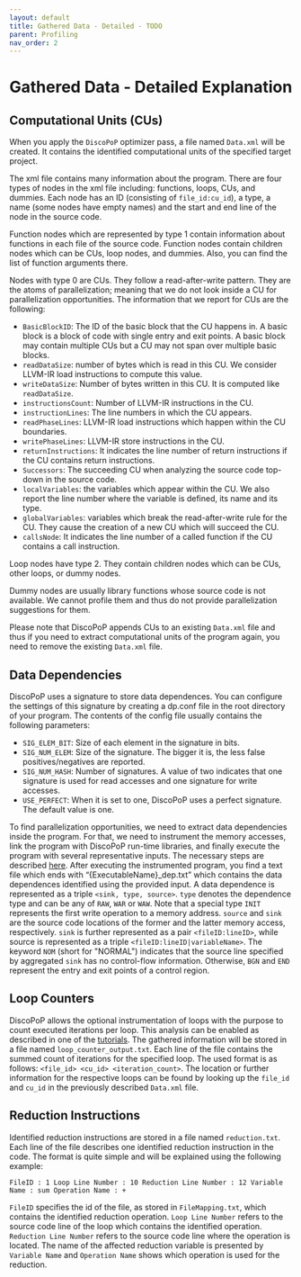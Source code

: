 ```yaml
---
layout: default
title: Gathered Data - Detailed - TODO
parent: Profiling
nav_order: 2
---
```


# Gathered Data - Detailed Explanation

## Computational Units (CUs)

When you apply the `DiscoPoP` optimizer pass, a file named `Data.xml` will be created.
It contains the identified computational units of the specified target project.

The xml file contains many information about the program. There are four types of nodes in the xml file including: functions, loops, CUs, and dummies. Each node has an ID (consisting of `file_id:cu_id`), a type, a name (some nodes have empty names) and the start and end line of the node in the source code.

Function nodes which are represented by type 1 contain information about functions in each file of the source code. Function nodes contain children nodes which can be CUs, loop nodes, and dummies. Also, you can find the list of function arguments there.

Nodes with type 0 are CUs. They follow a read-after-write pattern. They are the atoms of parallelization; meaning that we do not look inside a CU for parallelization opportunities. The information that we report for CUs are the following:
 
- `BasicBlockID`: The ID of the basic block that the CU happens in. A basic block is a block of code with single entry and exit points. A basic block may contain multiple CUs but a CU may not span over multiple basic blocks.
- `readDataSize`: number of bytes which is read in this CU. We consider LLVM-IR load instructions to compute this value.
- `writeDataSize`: Number of bytes written in this CU. It is computed like `readDataSize`.
- `instructionsCount`: Number of LLVM-IR instructions in the CU.
- `instructionLines`: The line numbers in which the CU appears.
- `readPhaseLines`: LLVM-IR load instructions which happen within the CU boundaries.
- `writePhaseLines`: LLVM-IR store instructions in the CU.
- `returnInstructions`: It indicates the line number of return instructions if the CU contains return instructions.
- `Successors`: The succeeding CU when analyzing the source code top-down in the source code.
- `localVariables`: the variables which appear within the CU. We also report the line number where the variable is defined, its name and its type.
- `globalVariables`: variables which break the read-after-write rule for the CU. They cause the creation of a new CU which will succeed the CU.
- `callsNode`: It indicates the line number of a called function if the CU contains a call instruction.

Loop nodes have type 2. They contain children nodes which can be CUs, other loops, or dummy nodes.

Dummy nodes are usually library functions whose source code is not available. We cannot profile them and thus do not provide parallelization suggestions for them. 

Please note that DiscoPoP appends CUs to an existing `Data.xml` file and thus if you need to extract computational units of the program again, you need to remove the existing `Data.xml` file.

## Data Dependencies

DiscoPoP uses a signature to store data dependences. You can configure the settings of this signature by creating a dp.conf file in the root directory of your program. The contents of the config file usually contains the following parameters:

- `SIG_ELEM_BIT`: Size of each element in the signature in bits. 
- `SIG_NUM_ELEM`: Size of the signature. The bigger it is, the less false positives/negatives are reported.
- `SIG_NUM_HASH`: Number of signatures. A value of two indicates that one signature is used for read accesses and one signature for write accesses.
- `USE_PERFECT`: When it is set to one, DiscoPoP uses a perfect signature. The default value is one.

To find parallelization opportunities, we need to extract data dependencies inside the program. For that, we need to instrument the memory accesses, link the program with DiscoPoP run-time libraries, and finally execute the program with several representative inputs. The necessary steps are described [here](Tutorials/Tutorials.md).
After executing the instrumented program, you find a text file which ends with “{ExecutableName}_dep.txt” which contains the data dependences identified using the provided input. 
A data dependence is represented as a triple `<sink, type, source>`. `type` denotes the dependence type and can be any of `RAW`, `WAR` or `WAW`. Note that a special type `INIT` represents the first write operation to a memory address. `source` and `sink` are the source code locations of the former and the latter memory access, respectively. `sink` is further represented as a pair `<fileID:lineID>`, while source is represented as a triple `<fileID:lineID|variableName>`. The keyword `NOM` (short for "NORMAL") indicates that the source line specified by aggregated `sink` has no control-flow information. Otherwise, `BGN` and `END` represent the entry and exit points of a control region.

## Loop Counters
DiscoPoP allows the optional instrumentation of loops with the purpose to count executed iterations per loop.
This analysis can be enabled as described in one of the [tutorials](Tutorials/Tutorials.md).
The gathered information will be stored in a file named `loop_counter_output.txt`.
Each line of the file contains the summed count of iterations for the specified loop.
The used format is as follows: `<file_id> <cu_id> <iteration_count>`.
The location or further information for the respective loops can be found by looking up the `file_id` and `cu_id` in the previously described `Data.xml` file.

## Reduction Instructions
Identified reduction instructions are stored in a file named `reduction.txt`.
Each line of the file describes one identified reduction instruction in the code.
The format is quite simple and will be explained using the following example:
    
    FileID : 1 Loop Line Number : 10 Reduction Line Number : 12 Variable Name : sum Operation Name : +

`FileID` specifies the id of the file, as stored in `FileMapping.txt`, which contains the identified reduction operation.
`Loop Line Number` refers to the source code line of the loop which contains the identified operation.
`Reduction Line Number` refers to the source code line where the operation is located.
The name of the affected reduction variable is presented by `Variable Name` and `Operation Name` shows which operation is used for the reduction.